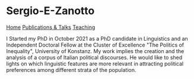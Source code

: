 # Sergio-E-Zanotto 
[Home](Sergio-E-Zanotto.github.io)        [Publications & Talks](Sergio-E-Zanotto.github.io/PubTalk.md)       [Teaching](Sergio-E-Zanotto.github.io/Teach.md)


I Started my PhD in October 2021 as a PhD candidate in Linguistics and an Independent Doctoral Fellow at the Cluster of Excellence "The Politics of Inequality", University of Konstanz. My work implies the creation and the analysis of a corpus of Italian political discourses. He would like to shed lights on which linguistic features are more relevant in attracting political preferences among different strata of the population. 

